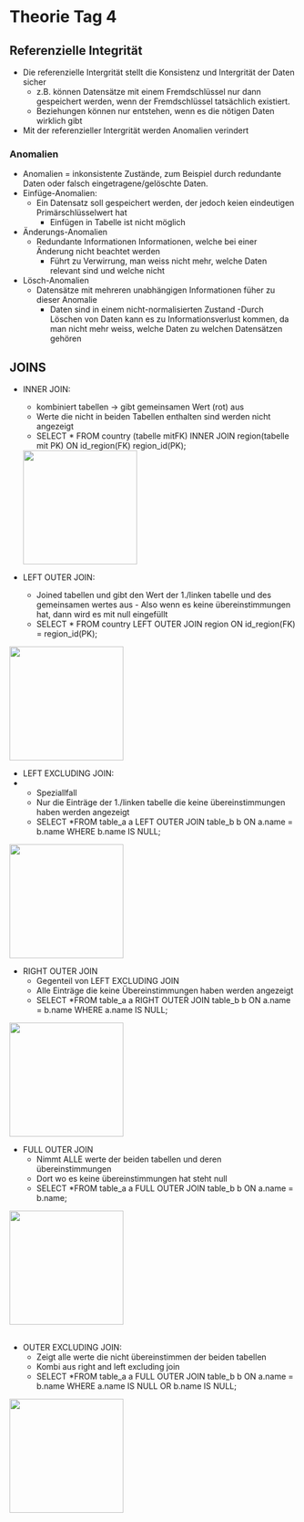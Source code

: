 # Theorie Tag 4

## Referenzielle Integrität

- Die referenzielle Intergrität stellt die Konsistenz und Intergrität der Daten sicher
    - z.B. können Datensätze mit einem Fremdschlüssel nur dann gespeichert werden, wenn der Fremdschlüssel tatsächlich existiert.
    - Beziehungen können nur entstehen, wenn es die nötigen Daten wirklich gibt
 - Mit der referenzieller Intergrität werden Anomalien verindert

### Anomalien
- Anomalien = inkonsistente Zustände, zum Beispiel durch redundante Daten oder falsch eingetragene/gelöschte Daten.
- Einfüge-Anomalien:
  - Ein Datensatz soll gespeichert werden, der jedoch keien eindeutigen Primärschlüsselwert hat
      - Einfügen in Tabelle ist nicht möglich
- Änderungs-Anomalien
  - Redundante Informationen Informationen, welche bei einer Änderung nicht beachtet werden
      - Führt zu Verwirrung, man weiss nicht mehr, welche Daten relevant sind und welche nicht
- Lösch-Anomalien
  - Datensätze mit mehreren unabhängigen Informationen füher zu dieser Anomalie
      - Daten sind in einem nicht-normalisierten Zustand
            -Durch Löschen von Daten kann es zu Informationsverlust kommen, da man nicht mehr weiss, welche Daten zu welchen Datensätzen gehören
         

   

## JOINS


- INNER JOIN:
  - kombiniert tabellen -> gibt gemeinsamen Wert (rot) aus
  - Werte die nicht in beiden Tabellen enthalten sind werden nicht angezeigt
  - SELECT * FROM country (tabelle mitFK) INNER JOIN region(tabelle mit PK) ON id_region(FK) region_id(PK);



  <img src = "https://github.com/user-attachments/assets/1776f093-43cf-4379-b4e5-0589068b719f" width = "200">

- LEFT OUTER JOIN:
  - Joined tabellen und gibt den Wert der 1./linken tabelle und des gemeinsamen wertes aus
        - Also wenn es keine übereinstimmungen hat, dann wird es mit null eingefüllt
  - SELECT * FROM country LEFT OUTER JOIN region ON id_region(FK) = region_id(PK);

<img src = "https://github.com/user-attachments/assets/986be096-1017-46c7-8b11-4c1d833bcbf8" width = "200">

- LEFT EXCLUDING JOIN:
- 	- Speziallfall
	- Nur die Einträge der 1./linken tabelle die keine übereinstimmungen haben werden angezeigt
	- SELECT *FROM table_a a 
	LEFT OUTER JOIN table_b b
	ON a.name = b.name
WHERE b.name IS NULL;
<img src = "https://github.com/user-attachments/assets/73ff298d-0375-4fc5-bc54-176b2b262109" width = "200">

- RIGHT OUTER JOIN
	- Gegenteil von LEFT EXCLUDING JOIN
	- Alle Einträge die keine Übereinstimmungen haben werden angezeigt
	- SELECT *FROM table_a a 
	RIGHT OUTER JOIN table_b b
	ON a.name = b.name
	WHERE a.name IS NULL;
<img src = "https://github.com/user-attachments/assets/c8be94ea-a817-4bca-8c78-c5483bd90933" width = "200">

- FULL OUTER JOIN
	- Nimmt ALLE werte der beiden tabellen und deren übereinstimmungen
	- Dort wo es keine übereinstimmungen hat steht null
	- SELECT *FROM table_a a 
	FULL OUTER JOIN table_b b
	ON a.name = b.name;

<img src = "https://github.com/user-attachments/assets/db38ad62-a19e-40c1-9137-a73a19a86a75" width = "200">
<br> 
<br>

- OUTER EXCLUDING JOIN:
	- Zeigt alle werte die nicht übereinstimmen der beiden tabellen
	- Kombi aus right and left excluding join
	- SELECT *FROM table_a a 
	FULL OUTER JOIN table_b b
	ON a.name = b.name
WHERE a.name IS NULL OR b.name IS NULL;
<img src="https://github.com/user-attachments/assets/e7304f9e-d5db-45e1-9e57-47141b8b6593" width = "200">


